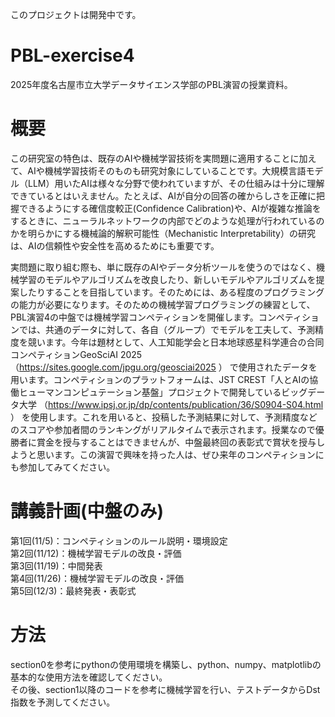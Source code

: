 このプロジェクトは開発中です。

# PBL-exercise4
2025年度名古屋市立大学データサイエンス学部のPBL演習の授業資料。

# 概要
この研究室の特色は、既存のAIや機械学習技術を実問題に適用することに加えて、AIや機械学習技術そのものも研究対象にしていることです。大規模言語モデル（LLM）用いたAIは様々な分野で使われていますが、その仕組みは十分に理解できているとはいえません。たとえば、AIが自分の回答の確からしさを正確に把握できるようにする確信度較正(Confidence Calibration)や、AIが複雑な推論をするときに、ニューラルネットワークの内部でどのような処理が行われているのかを明らかにする機械論的解釈可能性（Mechanistic Interpretability）の研究は、AIの信頼性や安全性を高めるためにも重要です。

実問題に取り組む際も、単に既存のAIやデータ分析ツールを使うのではなく、機械学習のモデルやアルゴリズムを改良したり、新しいモデルやアルゴリズムを提案したりすることを目指しています。そのためには、ある程度のプログラミングの能力が必要になります。そのための機械学習プログラミングの練習として、PBL演習4の中盤では機械学習コンペティションを開催します。コンペティションでは、共通のデータに対して、各自（グループ）でモデルを工夫して、予測精度を競います。今年は題材として、人工知能学会と日本地球惑星科学連合の合同コンペティションGeoSciAI 2025 （https://sites.google.com/jpgu.org/geosciai2025 ） で使用されたデータを用います。コンペティションのプラットフォームは、JST CREST「人とAIの協働ヒューマンコンピュテーション基盤」プロジェクトで開発しているビッグデータ大学 （https://www.ipsj.or.jp/dp/contents/publication/36/S0904-S04.html ） を使用します。これを用いると、投稿した予測結果に対して、予測精度などのスコアや参加者間のランキングがリアルタイムで表示されます。授業なので優勝者に賞金を授与することはできませんが、中盤最終回の表彰式で賞状を授与しようと思います。この演習で興味を持った人は、ぜひ来年のコンペティションにも参加してみてください。

# 講義計画(中盤のみ)
  第1回(11/5)：コンペティションのルール説明・環境設定 <br>
  第2回(11/12)：機械学習モデルの改良・評価 <br>
  第3回(11/19)：中間発表 <br>
  第4回(11/26)：機械学習モデルの改良・評価 <br>
  第5回(12/3)：最終発表・表彰式 <br>

# 方法
section0を参考にpythonの使用環境を構築し、python、numpy、matplotlibの基本的な使用方法を確認してください。<br>
その後、section1以降のコードを参考に機械学習を行い、テストデータからDst指数を予測してください。
